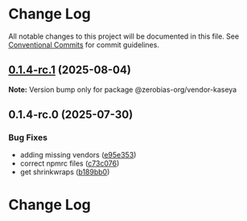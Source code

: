 # Change Log

All notable changes to this project will be documented in this file.
See [Conventional Commits](https://conventionalcommits.org) for commit guidelines.

## [0.1.4-rc.1](https://github.com/zerobias-org/vendor/compare/@zerobias-org/vendor-kaseya@0.1.4-rc.0...@zerobias-org/vendor-kaseya@0.1.4-rc.1) (2025-08-04)

**Note:** Version bump only for package @zerobias-org/vendor-kaseya





## 0.1.4-rc.0 (2025-07-30)


### Bug Fixes

* adding missing vendors ([e95e353](https://github.com/zerobias-org/vendor/commit/e95e35309a1812973f4536f535eee460edc5414c))
* correct npmrc files ([c73c076](https://github.com/zerobias-org/vendor/commit/c73c0761e1e567cc0c2f0f8179725016d11caf8c))
* get shrinkwraps ([b189bb0](https://github.com/zerobias-org/vendor/commit/b189bb0cf53ad66427530ccc0eab7824527942d3))





# Change Log
